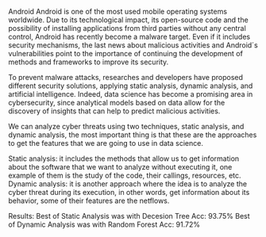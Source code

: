 Android
Android is one of the most used mobile operating systems worldwide. Due to its technological impact, its open-source code and the possibility of installing applications from third parties without any central control, Android has recently become a malware target. Even if it includes security mechanisms, the last news about malicious activities and Android´s vulnerabilities point to the importance of continuing the development of methods and frameworks to improve its security.

To prevent malware attacks, researches and developers have proposed different security solutions, applying static analysis, dynamic analysis, and artificial intelligence. Indeed, data science has become a promising area in cybersecurity, since analytical models based on data allow for the discovery of insights that can help to predict malicious activities.

We can analyze cyber threats using two techniques, static analysis, and dynamic analysis, the most important thing is that these are the approaches to get the features that we are going to use in data science.

Static analysis: it includes the methods that allow us to get information about the software that we want to analyze without executing it, one example of them is the study of the code, their callings, resources, etc.
Dynamic analysis: it is another approach where the idea is to analyze the cyber threat during its execution, in other words, get information about its behavior, some of their features are the netflows.


Results:
Best of Static Analysis was with Decesion Tree Acc: 93.75%
Best of Dynamic Analysis was with Random Forest Acc: 91.72%

